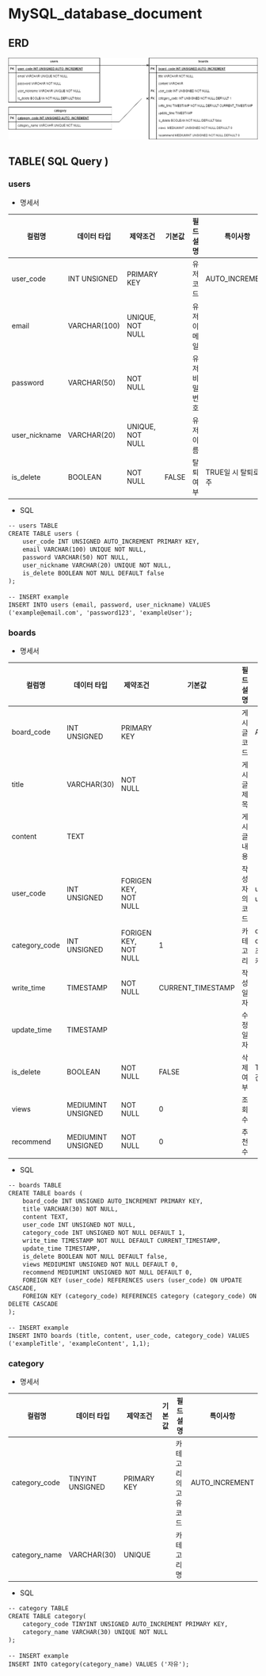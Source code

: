 # MySQL_database_document

## ERD
<p align='center'><img src='docs_img/Community_Board_DB.drawio.png'></p>

## TABLE( SQL Query )

### users
- 명세서

| 컬럼명        | 데이터 타입     | 제약조건                  | 기본값   | 필드설명     | 특이사항             |
|---------------|----------------|--------------------------|---------|-------------|----------------------|
| user_code     | INT UNSIGNED   | PRIMARY KEY              |         | 유저코드     | AUTO_INCREMENT      |
| email         | VARCHAR(100)   | UNIQUE, NOT NULL         |         | 유저이메일   |                      |
| password      | VARCHAR(50)    | NOT NULL                 |         | 유저비밀번호 |                      |
| user_nickname | VARCHAR(20)    | UNIQUE, NOT NULL         |         | 유저이름     |                      |
| is_delete     | BOOLEAN        | NOT NULL                 | FALSE   | 탈퇴여부     | TRUE일 시 탈퇴로 간주 |

- SQL 
<pre><code>-- users TABLE
CREATE TABLE users (
    user_code INT UNSIGNED AUTO_INCREMENT PRIMARY KEY,
    email VARCHAR(100) UNIQUE NOT NULL,
    password VARCHAR(50) NOT NULL,
    user_nickname VARCHAR(20) UNIQUE NOT NULL,
    is_delete BOOLEAN NOT NULL DEFAULT false 
);

-- INSERT example
INSERT INTO users (email, password, user_nickname) VALUES ('example@email.com', 'password123', 'exampleUser');</code></pre>

### boards

- 명세서

| 컬럼명        | 데이터 타입         | 제약조건                  | 기본값             | 필드설명     | 특이사항                           |
|---------------|--------------------|--------------------------|-------------------|--------------|-----------------------------------|
| board_code    | INT UNSIGNED       | PRIMARY KEY              |                   | 게시글코드    | AUTO_INCREMENT                    |
| title         | VARCHAR(30)        | NOT NULL                 |                   | 게시글 제목   |                                   |
| content       | TEXT               |                          |                   | 게시글 내용   |                                   |
| user_code     | INT UNSIGNED       | FORIGEN KEY, NOT NULL    |                   | 작성자의 코드 | users 테이블의 user_code를 참조함   |
| category_code | INT UNSIGNED       | FORIGEN KEY, NOT NULL    | 1                 | 카테고리      | category 테이블의 category_code를 참조함 / 1일 경우 '자유' 카테고리 |
| write_time    | TIMESTAMP          | NOT NULL                 | CURRENT_TIMESTAMP | 작성일자      |                                  |
| update_time   | TIMESTAMP          |                          |                   | 수정일자      |                                  |
| is_delete     | BOOLEAN            | NOT NULL                 | FALSE             | 삭제여부      | TRUE일 경우 삭제로 간주            |
| views         | MEDIUMINT UNSIGNED | NOT NULL                 | 0                 | 조회수        |                                  |
| recommend     | MEDIUMINT UNSIGNED | NOT NULL                 | 0                 | 추천수        |                                  |                 



- SQL
<pre><code>-- boards TABLE
CREATE TABLE boards (
	board_code INT UNSIGNED AUTO_INCREMENT PRIMARY KEY,
    title VARCHAR(30) NOT NULL,
    content TEXT,
    user_code INT UNSIGNED NOT NULL,
    category_code INT UNSIGNED NOT NULL DEFAULT 1,
    write_time TIMESTAMP NOT NULL DEFAULT CURRENT_TIMESTAMP,
    update_time TIMESTAMP,
    is_delete BOOLEAN NOT NULL DEFAULT false,
    views MEDIUMINT UNSIGNED NOT NULL DEFAULT 0,
    recommend MEDIUMINT UNSIGNED NOT NULL DEFAULT 0,
	FOREIGN KEY (user_code) REFERENCES users (user_code) ON UPDATE CASCADE,
    FOREIGN KEY (category_code) REFERENCES category (category_code) ON DELETE CASCADE
);

-- INSERT example
INSERT INTO boards (title, content, user_code, category_code) VALUES ('exampleTitle', 'exampleContent', 1,1);</code></pre>

### category

- 명세서

| 컬럼명        | 데이터 타입       | 제약조건     | 기본값 | 필드설명           | 특이사항       |
|---------------|------------------|-------------|-------|-------------------|----------------|
| category_code | TINYINT UNSIGNED | PRIMARY KEY |       | 카테고리의 고유코드 | AUTO_INCREMENT |
| category_name | VARCHAR(30)      | UNIQUE      |       | 카테고리명         |                |

- SQL
<pre><code>-- category TABLE
CREATE TABLE category(
	category_code TINYINT UNSIGNED AUTO_INCREMENT PRIMARY KEY,
	category_name VARCHAR(30) UNIQUE NOT NULL
);

-- INSERT example
INSERT INTO category(category_name) VALUES ('자유');</code></pre>